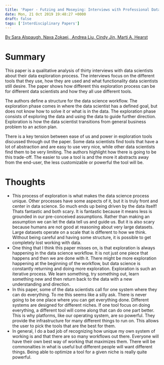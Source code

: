 ```yaml
---
title: 'Paper - Futzing and Moseying: Interviews with Professional Data Analysts on Exploration Practices'
date: Mon, 21 Oct 2019 19:48:27 +0000
draft: false
tags: ['Interdisciplinary Papers']
---
```


[By Sara Alspaugh, Nava Zokaei,  Andrea Liu, Cindy Jin, Marti A. Hearst](http://people.ischool.berkeley.edu/~hearst/papers/vast2018.pdf)

Summary 
========

This paper is a qualitative analysis of thirty interviews with data scientists about their data exploration process. The interviews focus on the different tools that they use, how they are used and what functionality data scientists still desire. The paper shows how different this exploration process can be for different data scientists and how they all use different tools. 

The authors define a structure for the data science workflow. The exploration phase comes in where the data scientist has a defined goal, but does not know how to solve it or what is in the data. The exploration phase consists of exploring the data and using the data to guide further direction. Exploration is how the data scientist transitions from general business problem to an action plan. 

There is a key tension between ease of us and power in exploration tools discussed through out the paper. Some data scientists find tools that have a lot of abstraction and are easy to use very nice, while other data scientists find them to be very limiting. The authors highlight how there is going to be this trade-off. The easier to use a tool is and the more it abstracts away from the end-user, the less customizable or powerful the tool will be. 

Thoughts 
=========

*   This process of exploration is what makes the data science process unique. Other processes have some aspects of it, but it is truly front and center in data science. So much ends up being driven by the data itself! Thats fantastic and both scary. It is fantastic because it means less is grounded in our pre-conceived assumptions. Rather than making an assumption we can let the data tell us and guide us. But it is also scary because humans are not good at reasoning about very large datasets. Large datasets operate on a scale that is different to how we think. Without being careful and having some structure, it is possible to get completely lost working with data. 
*   One thing that I think this paper misses on, is that exploration is always happening in the data science workflow. It is not just one piece that happens and then we are done with it. There might be more exploration happening at the beginning of the workflow, but data science is constantly returning and doing more exploration. Exploration is such an iterative process. We learn something, try something out, learn something new and then return back to the data with a new understanding and direction. 
*   In this paper, some of the data scientists call for one system where they can do everything. To me this seems like a silly ask. There is never going to be one place where you can get everything done. Different systems are designed for different niches. If one tool focus on doing everything, a different tool will come along that can do one part better. This is why platforms, like our operating system, are so powerful. They provide the infrastructure for many different things to run on. This allows the user to pick the tools that are the best for them. 
*   In general, I do a bad job of recognizing how unique my own system of working is and that there are so many workflows out there. Everyone will have their own best way of working that maximizes them. There will be commonalties in what is useful but different people will want different things. Being able to optimize a tool for a given niche is really quite powerful.